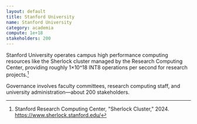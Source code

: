 ```yaml
---
layout: default
title: Stanford University
name: Stanford University
category: academia
compute: 1e+18
stakeholders: 200
---
```


Stanford University operates campus high performance computing resources like the
Sherlock cluster managed by the Research Computing Center, providing roughly
1×10^18 INT8 operations per second for research projects.[^1]

Governance involves faculty committees, research computing staff, and university administration—about 200 stakeholders.

[^1]: Stanford Research Computing Center, "Sherlock Cluster," 2024. https://www.sherlock.stanford.edu/
